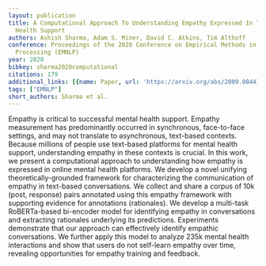 ```yaml
---
layout: publication
title: A Computational Approach To Understanding Empathy Expressed In Text-based Mental
  Health Support
authors: Ashish Sharma, Adam S. Miner, David C. Atkins, Tim Althoff
conference: Proceedings of the 2020 Conference on Empirical Methods in Natural Language
  Processing (EMNLP)
year: 2020
bibkey: sharma2020computational
citations: 179
additional_links: [{name: Paper, url: 'https://arxiv.org/abs/2009.08441'}]
tags: ["EMNLP"]
short_authors: Sharma et al.
---
```

Empathy is critical to successful mental health support. Empathy measurement
has predominantly occurred in synchronous, face-to-face settings, and may not
translate to asynchronous, text-based contexts. Because millions of people use
text-based platforms for mental health support, understanding empathy in these
contexts is crucial. In this work, we present a computational approach to
understanding how empathy is expressed in online mental health platforms. We
develop a novel unifying theoretically-grounded framework for characterizing
the communication of empathy in text-based conversations. We collect and share
a corpus of 10k (post, response) pairs annotated using this empathy framework
with supporting evidence for annotations (rationales). We develop a multi-task
RoBERTa-based bi-encoder model for identifying empathy in conversations and
extracting rationales underlying its predictions. Experiments demonstrate that
our approach can effectively identify empathic conversations. We further apply
this model to analyze 235k mental health interactions and show that users do
not self-learn empathy over time, revealing opportunities for empathy training
and feedback.